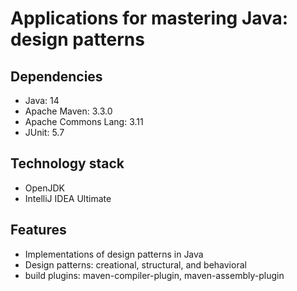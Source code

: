 # Applications for mastering Java: design patterns
	
## Dependencies
* Java: 14
* Apache Maven: 3.3.0
* Apache Commons Lang: 3.11
* JUnit: 5.7

## Technology stack
* OpenJDK
* IntelliJ IDEA Ultimate

## Features
* Implementations of design patterns in Java
* Design patterns: creational, structural, and behavioral
* build plugins: maven-compiler-plugin, maven-assembly-plugin